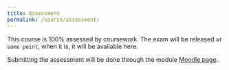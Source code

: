 ```yaml
---
title: Assessment
permalink: /course/assessment/
---
```


This course is 100% assessed by coursework. The exam will be released `at some point`, when it is, it will be available here.

Submitting the assessment will be done through the module [Moodle page](moodle.yorksj.ac.uk/).
